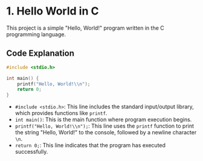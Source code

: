 # 1. Hello World in C

This project is a simple "Hello, World!" program written in the C programming language.

## Code Explanation

```c
#include <stdio.h>

int main() {
    printf("Hello, World!\\n");
    return 0;
}
```

* `#include <stdio.h>`: This line includes the standard input/output library, which provides functions like `printf`.
* `int main()`: This is the main function where program execution begins.
* `printf("Hello, World!\\n");`: This line uses the `printf` function to print the string "Hello, World!" to the console, followed by a newline character `\n`.
* `return 0;`: This line indicates that the program has executed successfully.
